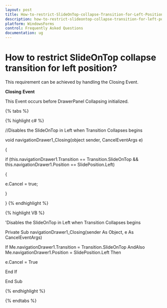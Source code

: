 ```yaml
---
layout: post
title: How-to-restrict-SlideOnTop-collapse-Transition-for-Left-Position | WindowsForms | Syncfusion
description: how-to-restrict-slideontop-collapse-transition-for-left-position?
platform: WindowsForms
control: Frequently Asked Questions
documentation: ug
---
```


# How to restrict SlideOnTop collapse transition for left position?

This requirement can be achieved by handling the Closing Event.

**Closing** **Event**

This Event occurs before DrawerPanel Collapsing initialized.

{% tabs %}

{% highlight c# %}

//Disables the SlideOnTop in Left when Transition Collapses begins

void navigationDrawer1_Closing(object sender, CancelEventArgs e)

{

if (this.navigationDrawer1.Transition == Transition.SlideOnTop && this.navigationDrawer1.Position == SlidePosition.Left)

{

e.Cancel = true;

}

}
{% endhighlight %}

{% highlight VB %}

'Disables the SlideOnTop in Left when Transition Collapses begins

Private Sub navigationDrawer1_Closing(sender As Object, e As CancelEventArgs)

If Me.navigationDrawer1.Transition = Transition.SlideOnTop AndAlso Me.navigationDrawer1.Position = SlidePosition.Left Then

e.Cancel = True

End If

End Sub

{% endhighlight %}

{% endtabs %}

